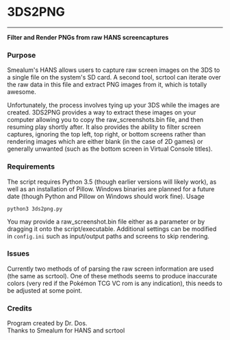 # 3DS2PNG
---
**Filter and Render PNGs from raw HANS screencaptures**

### Purpose

Smealum's HANS allows users to capture raw screen images on the 3DS to a single
file on the system's SD card. A second tool, scrtool can iterate over the raw
data in this file and extract PNG images from it, which is totally awesome.

Unfortunately, the process involves tying up your 3DS while the images are
created. 3DS2PNG provides a way to extract these images on your computer
allowing you to copy the raw_screenshots.bin file, and then resuming play
shortly after. It also provides the ability to filter screen captures,
ignoring the top left, top right, or bottom screens rather than rendering images
which are either blank (in the case of 2D games) or generally unwanted
(such as the bottom screen in Virtual Console titles).

### Requirements

The script requires Python 3.5 (though earlier versions will likely work), as
well as an installation of Pillow. Windows binaries are planned for a future
date (though Python and Pillow on Windows should work fine).
Usage

```
python3 3ds2png.py
```

You may provide a raw_screenshot.bin file either as a parameter or by dragging
it onto the script/executable. Additional settings can be modified in
```config.ini``` such as input/output paths and screens to skip rendering.

### Issues

Currently two methods of of parsing the raw screen information are used
(the same as scrtool). One of these methods seems to produce inaccurate
colors (very red if the Pokémon TCG VC rom is any indication), this needs to be
adjusted at some point.

### Credits

Program created by Dr. Dos.<br>
Thanks to Smealum for HANS and scrtool
